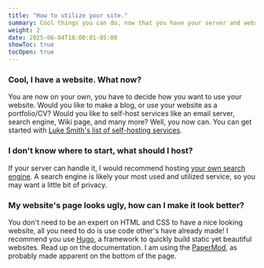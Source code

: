 ```yaml
---
title: "How to utilize your site."
summary: Cool things you can do, now that you have your server and website.
weight: 2
date: 2025-06-04T10:00:01-05:00
showToc: true
tocOpen: true
---
```


### Cool, I have a website. What now?
You are now on your own, you have to decide how you want to use your website. Would you like to make a blog, or use your website as a portfolio/CV? Would you like to self-host services like an email server, search engine, Wiki page, and many more? Well, you now can. You can get started with [Luke Smith's list of self-hosting services](https://landchad.net//#build-your-own-platform).

### I don't know where to start, what should I host?
If your server can handle it, I would recommend hosting [your own search engine](https://landchad.net/searxng/). A search engine is likely your most used and utilized service, so you may want a little bit of privacy.

### My website's page looks ugly, how can I make it look better?
You don't need to be an expert on HTML and CSS to have a nice looking website, all you need to do is use code other's have already made! I recommend you use [Hugo](https://gohugo.io/), a framework to quickly build static yet beautiful websites. Read up on the documentation. I am using the [PaperMod](https://github.com/adityatelange/hugo-PaperMod), as probably made apparent on the bottom of the page.
